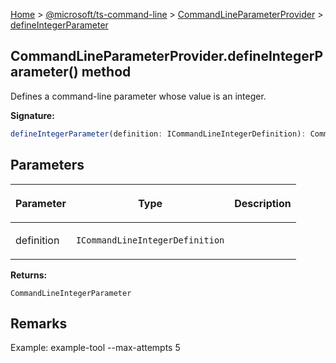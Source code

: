 [Home](./index) &gt; [@microsoft/ts-command-line](./ts-command-line.md) &gt; [CommandLineParameterProvider](./ts-command-line.commandlineparameterprovider.md) &gt; [defineIntegerParameter](./ts-command-line.commandlineparameterprovider.defineintegerparameter.md)

## CommandLineParameterProvider.defineIntegerParameter() method

Defines a command-line parameter whose value is an integer.

<b>Signature:</b>

```typescript
defineIntegerParameter(definition: ICommandLineIntegerDefinition): CommandLineIntegerParameter;
```

## Parameters

|  <p>Parameter</p> | <p>Type</p> | <p>Description</p> |
|  --- | --- | --- |
|  <p>definition</p> | <p>`ICommandLineIntegerDefinition`</p> |  |

<b>Returns:</b>

`CommandLineIntegerParameter`

## Remarks

Example: example-tool --max-attempts 5

